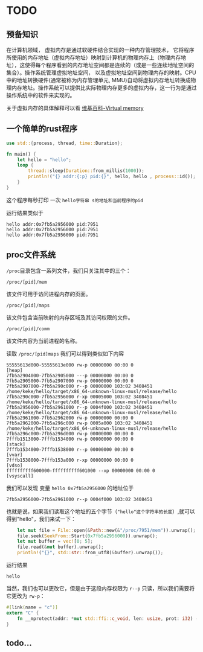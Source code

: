 
# TODO

## 预备知识

在计算机领域， 虚拟内存是通过软硬件结合实现的一种内存管理技术， 它将程序所使用的内存地址（虚拟内存地址）映射到计算机的物理内存上（物理内存地址），这使得每个程序看到的内存地址空间都是连续的（或是一些连续地址空间的集合）。操作系统管理虚拟地址空间， 以及虚拟地址空间到物理内存的映射。CPU中的地址转换硬件(通常被称为内存管理单元, MMU)自动将虚拟内存地址转换成物理内存地址。操作系统可以提供比实际物理内存更多的虚拟内存，这一行为是通过操作系统中的软件来实现的。

关于虚拟内存的具体解释可以看 [维基百科-Virtual memory](https://en.wikipedia.org/wiki/Virtual_memory)


## 一个简单的rust程序

```rust
use std::{process, thread, time::Duration};

fn main() {
    let hello = "hello";
    loop {
        thread::sleep(Duration::from_millis(1000));
        println!("{} addr:{:p} pid:{}", hello, hello , process::id());
    }
}
```

这个程序每秒打印 一次 `hello字符串 s的地址和当前程序的pid`

运行结果类似于

```
hello addr:0x7fb5a2956000 pid:7951
hello addr:0x7fb5a2956000 pid:7951
hello addr:0x7fb5a2956000 pid:7951
```

## proc文件系统

`/proc`目录包含一系列文件，我们只关注其中的三个：

`/proc/[pid]/mem `

该文件可用于访问进程内存的页面。

`/proc/[pid]/maps`

该文件包含当前映射的内存区域及其访问权限的文件。

`/proc/[pid]/comm`

该文件内容为当前进程的名称。

读取 `/proc/[pid]maps` 我们可以得到类似如下内容

```
55555613d000-55555613e000 rw-p 00000000 00:00 0                          [heap]
7fb5a2904000-7fb5a2905000 ---p 00000000 00:00 0
7fb5a2905000-7fb5a2907000 rw-p 00000000 00:00 0
7fb5a2907000-7fb5a290c000 r--p 00000000 103:02 3408451                   /home/keke/hello/target/x86_64-unknown-linux-musl/release/hello
7fb5a290c000-7fb5a2956000 r-xp 00005000 103:02 3408451                   /home/keke/hello/target/x86_64-unknown-linux-musl/release/hello
7fb5a2956000-7fb5a2961000 r--p 0004f000 103:02 3408451                   /home/keke/hello/target/x86_64-unknown-linux-musl/release/hello
7fb5a2961000-7fb5a2962000 rw-p 00000000 00:00 0
7fb5a2962000-7fb5a296c000 rw-p 0005a000 103:02 3408451                   /home/keke/hello/target/x86_64-unknown-linux-musl/release/hello
7fb5a296c000-7fb5a296d000 rw-p 00000000 00:00 0
7fffb1513000-7fffb1534000 rw-p 00000000 00:00 0                          [stack]
7fffb1534000-7fffb1538000 r--p 00000000 00:00 0                          [vvar]
7fffb1538000-7fffb153a000 r-xp 00000000 00:00 0                          [vdso]
ffffffffff600000-ffffffffff601000 --xp 00000000 00:00 0                  [vsyscall]
```

我们可以发现 变量 `hello 0x7fb5a2956000` 的地址位于 

```
7fb5a2956000-7fb5a2961000 r--p 0004f000 103:02 3408451
```

也就是说，如果我们读取这个地址的五个字节（`"hello"这个字符串的长度`）,就可以得到"hello"，我们来试一下：

```rust
    let mut file = File::open(&Path::new(&"/proc/7951/mem")).unwrap();
    file.seek(SeekFrom::Start(0x7fb5a2956000)).unwrap();
    let mut buffer = vec![0; 5];
    file.read(&mut buffer).unwrap();
    println!("{}", std::str::from_utf8(&buffer).unwrap());
```

运行结果

```
hello
```

当然，我们也可以更改它，但是由于这段内存权限为 `r--p` 只读，所以我们需要将它更改为 `rw-p`：

```rust
#[link(name = "c")]
extern "C" {
    fn __mprotect(addr: *mut std::ffi::c_void, len: usize, prot: i32) -> i32;
}
```

## todo...